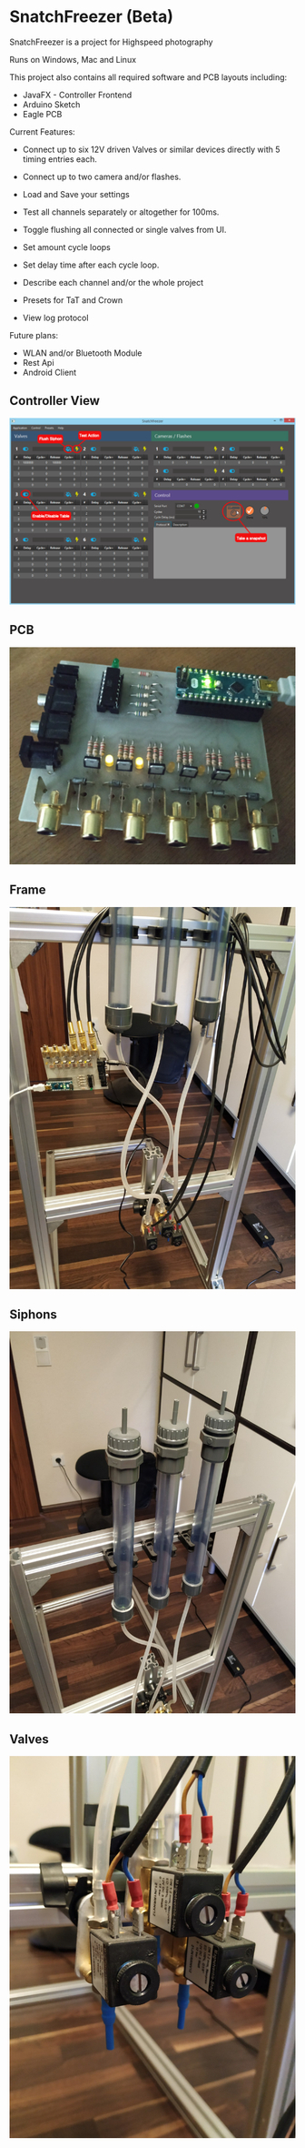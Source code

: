 # SnatchFreezer (Beta)
SnatchFreezer is a project for Highspeed photography

Runs on Windows, Mac and Linux

This project also contains all required software and PCB layouts including:
- JavaFX - Controller Frontend
- Arduino Sketch
- Eagle PCB

Current Features:
- Connect up to six 12V driven Valves or similar devices directly with 5 timing entries each.
- Connect up to two camera and/or flashes.

- Load and Save your settings
- Test all channels separately or altogether for 100ms.
- Toggle flushing all connected or single valves from UI.
- Set amount cycle loops
- Set delay time after each cycle loop.
- Describe each channel and/or the whole project
- Presets for TaT and Crown
- View log protocol


Future plans:
- WLAN and/or Bluetooth Module
- Rest Api
- Android Client


## Controller View
![screenshot1](https://github.com/guidobonerz/snatchfreezer/blob/develop/docs/ControllerView.png)

## PCB
![screenshot1](https://github.com/guidobonerz/snatchfreezer/blob/develop/docs/pcb.jpg)

## Frame
![screenshot1](https://github.com/guidobonerz/snatchfreezer/blob/develop/docs/frame.jpg)

## Siphons
![screenshot1](https://github.com/guidobonerz/snatchfreezer/blob/develop/docs/siphons.jpg)

## Valves
![screenshot1](https://github.com/guidobonerz/snatchfreezer/blob/develop/docs/valves.jpg)
